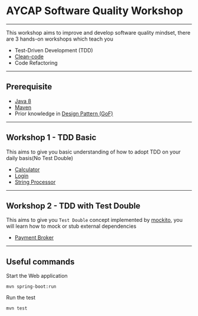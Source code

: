 # AYCAP Software Quality Workshop

---

This workshop aims to improve and develop software quality mindset, there are 3 hands-on workshops which teach you

- Test-Driven Development (TDD)
- [Clean-code](./src/main/resources/static/clean-code-checklist.pdf)
- Code Refactoring

---

## Prerequisite

- [Java 8](https://www.oracle.com/java/technologies/downloads/)
- [Maven](https://maven.apache.org/install.html)
- Prior knowledge in [Design Pattern (GoF)](https://en.wikipedia.org/wiki/Design_Patterns)

---

## Workshop 1 - TDD Basic

This aims to give you basic understanding of how to adopt TDD on your daily basis(No Test Double)

- [Calculator](./src/main/java/com/krungsri/workshop/tdd/cal/instruction.md)
- [Login](./src/main/java/com/krungsri/workshop/tdd/login/instruction.md)
- [String Processor](./src/main/java/com/krungsri/workshop/tdd/string/instruction.md)

---

## Workshop 2 - TDD with Test Double

This aims to give you `Test Double` concept implemented by [mockito](https://site.mockito.org/), you will learn how to
mock or stub external dependencies

- [Payment Broker](./src/main/java/com/krungsri/workshop/tdd/payment/instruction.md)

---

## Useful commands

Start the Web application

```shell
mvn spring-boot:run
```

Run the test

```shell
mvn test
```